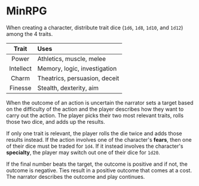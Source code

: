 # MinRPG

When creating a character, distribute trait dice (`1d6`, `1d8`, `1d10`, and `1d12`) among the 4 traits.

| Trait | Uses |
|:---:|:--- |
| Power | Athletics, muscle, melee |
| Intellect | Memory, logic, investigation |
| Charm | Theatrics, persuasion, deceit |
| Finesse | Stealth, dexterity, aim |

When the outcome of an action is uncertain the narrator sets a target based on the difficulty of the action and the player describes how they want to carry out the action. The player picks their two most relevant traits, rolls those two dice, and adds up the results. 

If only one trait is relevant, the player rolls the die twice and adds those results instead. If the action involves one of the character's **fears**, then one of their dice must be traded for `1d4`. If it instead involves the character's **specialty**, the player may switch out one of their dice for `1d20`.

If the final number beats the target, the outcome is positive and if not, the outcome is negative. Ties result in a positive outcome that comes at a cost. The narrator describes the outcome and play continues.